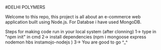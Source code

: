 #DELHI POLYMERS


Welcome to this repo, this project is all about an e-commerce web application built using Node.js.
For Databse i have used MongoDB.

Steps for making code run in your local system (after clonning)
1-> type in "npm init" in cmd
2-> install dependencies (npm i mongoose express nodemon hbs instamojo-nodejs )
3-> You are good to go ^_^
